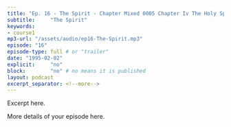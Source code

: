 ```yaml
---
title: "Ep. 16 - The Spirit - Chapter Mixed 0005 Chapter Iv The Holy Spirit In The Old Testament The H"
subtitle:     "The Spirit"
keywords:
- course1
mp3-url: "/assets/audio/ep16-The-Spirit.mp3"
episode: "16"
episode-type: full # or "trailer"
date: "1995-02-02"
explicit:     "no"
block:        "no" # no means it is published
layout: podcast
excerpt_separator: <!--more-->
---
```

Excerpt here.
<!--more-->

More details of your episode here.
